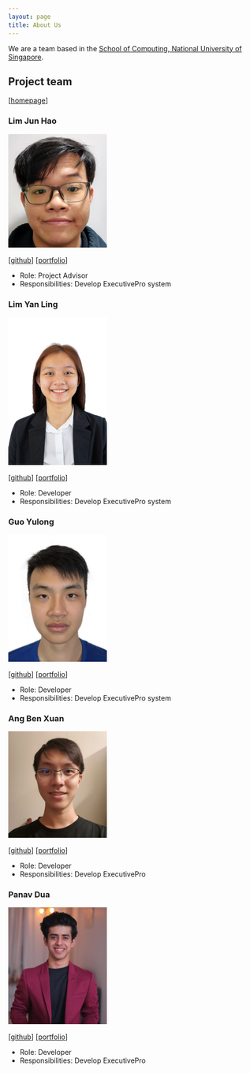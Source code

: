 ```yaml
---
layout: page
title: About Us
---
```


We are a team based in the [School of Computing, National University of Singapore](http://www.comp.nus.edu.sg).


## Project team
[[homepage](https://ay2223s2-cs2103t-w09-4.github.io/tp/)]

### Lim Jun Hao

<img src="images/PPP/junhao247.png" width="200px">

[[github](https://github.com/junhao247)]
[[portfolio](team/junhao247.md)]

* Role: Project Advisor
* Responsibilities: Develop ExecutivePro system

### Lim Yan Ling

<img src="images/PPP/yanlings.png" width="200px">

[[github](https://github.com/yanlings)]
[[portfolio](team/yanling.md)]

* Role: Developer
* Responsibilities: Develop ExecutivePro system

### Guo Yulong

<img src="images/PPP/gyulong1.png" width="200px">

[[github](http://github.com/gyulong1)] [[portfolio](team/gyulong1.md)]

* Role: Developer
* Responsibilities: Develop ExecutivePro system

### Ang Ben Xuan

<img src="images/PPP/abenx162.png" width="200px">

[[github](https://github.com/abenx162)] [[portfolio](team/abenx162.md)]


* Role: Developer
* Responsibilities: Develop ExecutivePro

### Panav Dua

<img src="images/PPP/panavdua.png" width="200px">

[[github](http://github.com/panavdua)]
[[portfolio](team/panavdua.md)]

* Role: Developer
* Responsibilities: Develop ExecutivePro
